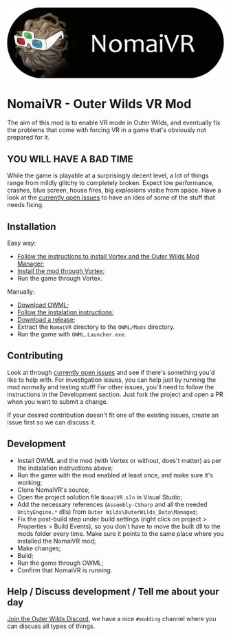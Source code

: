 ![NomaiVR](logo.png)

# NomaiVR - Outer Wilds VR Mod

The aim of this mod is to enable VR mode in Outer Wilds, and eventually fix the problems that come with forcing VR in a game that's obviously not prepared for it.

## YOU WILL HAVE A BAD TIME

While the game is playable at a surprisingly decent level, a lot of things range from mildly glitchy to completely broken. Expect low performance, crashes, blue screen, house fires, big explosions visibe from space. Have a look at the [currently open issues](https://github.com/Raicuparta/NomaiVR/issues) to have an idea of some of the stuff that needs fixing.
 
## Installation
Easy way:
* [Follow the instructions to install Vortex and the Outer Wilds Mod Manager](https://www.nexusmods.com/outerwilds/mods/1);
* [Install the mod through Vortex](https://www.nexusmods.com/outerwilds/mods/7);
* Run the game through Vortex.

Manually:
* [Download OWML](https://github.com/amazingalek/owml/releases);
* [Follow the instalation instructions](https://github.com/amazingalek/owml#installation);
* [Download a release](https://github.com/Raicuparta/NomaiVR/releases);
* Extract the `NomaiVR` directory to the `OWML/Mods` directory.
* Run the game with `OWML.Launcher.exe`.

## Contributing

Look at through [currently open issues](https://github.com/Raicuparta/NomaiVR/issues) and see if there's something you'd like to help with. For investigation issues, you can help just by running the mod normally and testing stuff! For other issues, you'll need to follow the instructions in the Development section. Just fork the project and open a PR when you want to submit a change.

If your desired contribution doesn't fit one of the existing issues, create an issue first so we can discuss it.

## Development

- Install OWML and the mod (with Vortex or without, does't matter) as per the instalation instructions above;
- Run the game with the mod enabled at least once, and make sure it's working;
- Clone NomaiVR's source;
- Open the project solution file `NomaiVR.sln` in Visual Studio;
- Add the necessary references (`Assembly-CSharp` and all the needed `UnityEngine.*` dlls) from `Outer Wilds\OuterWilds_Data\Managed`;
- Fix the post-build step under build settings (right click on project > Properties > Build Events), so you don't have to move the built dll to the mods folder every time. Make sure it points to the same place where you installed the NomaiVR mod;
- Make changes;
- Build;
- Run the game through OWML;
- Confirm that NomaiVR is running.

## Help / Discuss development / Tell me about your day

[Join the Outer Wilds Discord](https://discord.gg/Sftcc9Z), we have a nice `#modding` channel where you can discuss all types of things.
